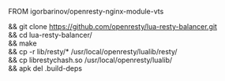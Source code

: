 FROM igorbarinov/openresty-nginx-module-vts

  && git clone https://github.com/openresty/lua-resty-balancer.git \
  && cd lua-resty-balancer/ \
  && make \
  && cp -r lib/resty/* /usr/local/openresty/lualib/resty/ \
  && cp librestychash.so /usr/local/openresty/lualib/ \
  && apk del .build-deps